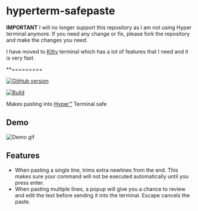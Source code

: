 # hyperterm-safepaste

**IMPORTANT** I will no longer support this repository as I am not using Hyper terminal anymore.
If you need any change or fix, please fork the repository and make the changes you need.

I have moved to [Kitty](https://sw.kovidgoyal.net/kitty/) terminal which has a lot of features that I need and it is very fast.

**=========

[![GitHub version](https://badge.fury.io/gh/trystan2k%2Fhyperterm-safepaste.svg)](https://badge.fury.io/gh/trystan2k%2Fhyperterm-safepaste)

[![Build](https://github.com/trystan2k/hyperterm-safepaste/workflows/Build-CI/badge.svg)](https://github.com/trystan2k/hyperterm-safepaste/actions)


Makes pasting into [Hyper™](https://hyper.is/) Terminal safe

## Demo

![Demo gif](https://raw.githubusercontent.com/zsol/hyperterm-safepaste/master/demo.gif)

## Features

- When pasting a single line, trims extra newlines from the end. This makes sure your command will not be executed automatically until you press enter.
- When pasting multiple lines, a popup will give you a chance to review and edit the text before sending it into the terminal. Escape cancels the paste.
